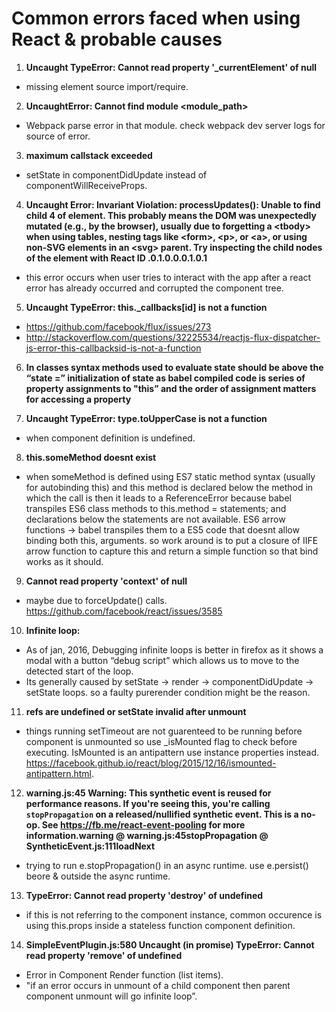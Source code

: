 # Common errors faced when using React & probable causes

1. **Uncaught TypeError: Cannot read property '_currentElement' of null**
- missing element source import/require.

2. **UncaughtError: Cannot find module <module_path>**
- Webpack parse error in that module. check webpack dev server logs for source of error.

3. **maximum callstack exceeded**
- setState in componentDidUpdate instead of componentWillReceiveProps.

4. **Uncaught Error: Invariant Violation: processUpdates(): Unable to find child 4 of element. This probably means the DOM was unexpectedly mutated (e.g., by the browser), usually due to forgetting a &lt;tbody&gt; when using tables, nesting tags like &lt;form&gt;, &lt;p&gt;, or &lt;a&gt;, or using non-SVG elements in an &lt;svg&gt; parent. Try inspecting the child nodes of the element with React ID .0.1.0.0.0.1.0.1**
- this error occurs when user tries to interact with the app after a react error has already occurred and corrupted the component tree.

5. **Uncaught TypeError: this._callbacks[id] is not a function**
- https://github.com/facebook/flux/issues/273
- http://stackoverflow.com/questions/32225534/reactjs-flux-dispatcher-js-error-this-callbacksid-is-not-a-function

6. **In classes syntax methods used to evaluate state should be above the “state =” initialization of state as babel compiled code is series of property assignments to "this” and the order of assignment matters for accessing a property**

7. **Uncaught TypeError: type.toUpperCase is not a function**
- when component definition is undefined.

8. **this.someMethod doesnt exist**
- when someMethod is defined using ES7 static method syntax (usually for autobinding this) and this method is declared below the method in which the call is then it leads to a ReferenceError because babel transpiles ES6 class methods to this.method = statements; and declarations below the statements are not available.
ES6 arrow functions -> babel transpiles them to a ES5 code that doesnt allow binding both this, arguments. so work around is to put a closure of IIFE arrow function to capture this and return a simple function so that bind works as it should.

9. **Cannot read property 'context' of null**
- maybe due to forceUpdate() calls.
https://github.com/facebook/react/issues/3585

10. **Infinite loop:**
- As of jan, 2016, Debugging infinite loops is better in firefox as it shows a modal with a button “debug script” which allows us to move to the detected start of the loop.
- Its generally caused by setState -> render -> componentDidUpdate -> setState loops. so a faulty purerender condition might be the reason.

11. **refs are undefined or setState invalid after unmount**
- things running setTimeout are not guarenteed to be running before component is unmounted so use _isMounted flag to check before executing. IsMounted is an antipattern use instance properties instead. https://facebook.github.io/react/blog/2015/12/16/ismounted-antipattern.html.

12. **warning.js:45 Warning: This synthetic event is reused for performance reasons. If you're seeing this, you're calling `stopPropagation` on a released/nullified synthetic event. This is a no-op. See https://fb.me/react-event-pooling for more information.warning @ warning.js:45stopPropagation @ SyntheticEvent.js:111loadNext**
- trying to run e.stopPropagation() in an async runtime. use e.persist() beore & outside the async runtime.

13. **TypeError: Cannot read property 'destroy' of undefined**
- if this is not referring to the component instance, common occurence is using this.props inside a stateless function component definition.

14. **SimpleEventPlugin.js:580 Uncaught (in promise) TypeError: Cannot read property 'remove' of undefined**
- Error in Component Render function (list items).
- "if an error occurs in unmount of a child component then parent component unmount will go infinite loop”.

